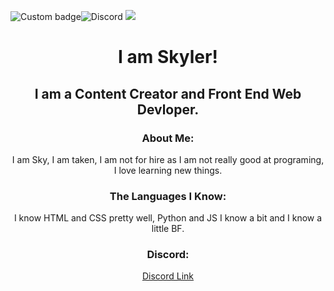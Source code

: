 <img alt="Custom badge" src="https://img.shields.io/endpoint?color=yellow&style=flat-square&url=https%3A%2F%2Fpronoundb.org%2Fshields%2F60b50e3e4e65bb4422b203bf"><img alt="Discord" src="https://img.shields.io/discord/590639480239554560"> ![](https://komarev.com/ghpvc/?username=skythewolf2)
<h1 align="center">I am Skyler!</h1>
<h2 align="center">I am a Content Creator and Front End Web Devloper.</h2>

<div align="center">
<h3>About Me:</h3>
<p>I am Sky, I am taken, I am not for hire as I am not really good at programing, I love learning new things.</p>

<h3>The Languages I Know:</h3>
<p> I know HTML and CSS pretty well, Python and JS I know a bit and I know a little BF.</p>

<h3>Discord:</h3> 
<a class="button" href="https://discord.gg/6Nnz64w">Discord Link</a>
<div>
